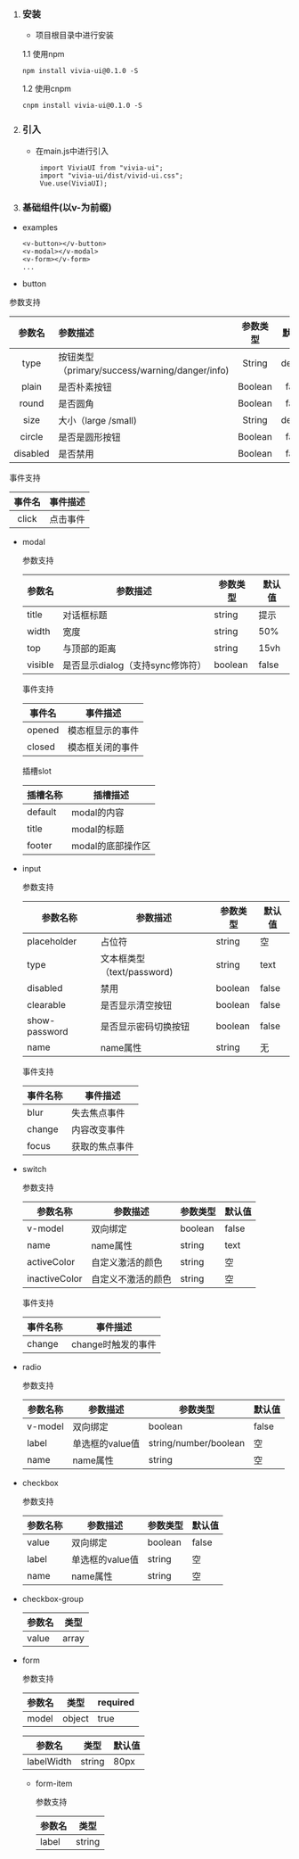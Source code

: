1. ### 安装

   * 项目根目录中进行安装

   1.1 使用npm

   ```
   npm install vivia-ui@0.1.0 -S
   ```

   1.2 使用cnpm 

   ```
   cnpm install vivia-ui@0.1.0 -S
   ```

2. ### 引入

   * 在main.js中进行引入

      ```
       import ViviaUI from "vivia-ui";
       import "vivia-ui/dist/vivid-ui.css";
       Vue.use(ViviaUI);
      ```

3.  ### 基础组件(以v-为前缀)

   * examples

     ```
     <v-button></v-button>
     <v-modal></v-modal>
     <v-form></v-form>
     ...
     ```

* button

参数支持

|  参数名  | 参数描述                                       | 参数类型 | 默认值  |
| :------: | :--------------------------------------------- | :------: | :-----: |
|   type   | 按钮类型（primary/success/warning/danger/info) |  String  | default |
|  plain   | 是否朴素按钮                                   | Boolean  |  false  |
|  round   | 是否圆角                                       | Boolean  |  false  |
|   size   | 大小（large /small)                            |  String  | default |
|  circle  | 是否是圆形按钮                                 | Boolean  |  false  |
| disabled | 是否禁用                                       | Boolean  |  false  |

事件支持

| 事件名 | 事件描述 |
| :----: | :------: |
| click  | 点击事件 |

* modal

  参数支持

  | 参数名  | 参数描述                         | 参数类型 | 默认值 |
  | ------- | -------------------------------- | -------- | ------ |
  | title   | 对话框标题                       | string   | 提示   |
  | width   | 宽度                             | string   | 50%    |
  | top     | 与顶部的距离                     | string   | 15vh   |
  | visible | 是否显示dialog（支持sync修饰符） | boolean  | false  |

  事件支持

  | 事件名 | 事件描述         |
  | ------ | ---------------- |
  | opened | 模态框显示的事件 |
  | closed | 模态框关闭的事件 |

  插槽slot

  | 插槽名称 | 插槽描述          |
  | -------- | ----------------- |
  | default  | modal的内容       |
  | title    | modal的标题       |
  | footer   | modal的底部操作区 |

* input

  参数支持

  | 参数名称      | 参数描述                   | 参数类型 | 默认值 |
  | ------------- | -------------------------- | -------- | ------ |
  | placeholder   | 占位符                     | string   | 空     |
  | type          | 文本框类型（text/password) | string   | text   |
  | disabled      | 禁用                       | boolean  | false  |
  | clearable     | 是否显示清空按钮           | boolean  | false  |
  | show-password | 是否显示密码切换按钮       | boolean  | false  |
  | name          | name属性                   | string   | 无     |

  事件支持

  | 事件名称 | 事件描述       |
  | -------- | -------------- |
  | blur     | 失去焦点事件   |
  | change   | 内容改变事件   |
  | focus    | 获取的焦点事件 |

* switch

  参数支持

  | 参数名称      | 参数描述           | 参数类型 | 默认值 |
  | ------------- | ------------------ | -------- | ------ |
  | v-model       | 双向绑定           | boolean  | false  |
  | name          | name属性           | string   | text   |
  | activeColor   | 自定义激活的颜色   | string   | 空     |
  | inactiveColor | 自定义不激活的颜色 | string   | 空     |

  事件支持

  | 事件名称 | 事件描述           |
  | -------- | ------------------ |
  | change   | change时触发的事件 |

* radio

  参数支持

  | 参数名称 | 参数描述        | 参数类型              | 默认值 |
  | -------- | --------------- | --------------------- | ------ |
  | v-model  | 双向绑定        | boolean               | false  |
  | label    | 单选框的value值 | string/number/boolean | 空     |
  | name     | name属性        | string                | 空     |

* checkbox

  参数支持

  | 参数名称 | 参数描述        | 参数类型 | 默认值 |
  | -------- | --------------- | -------- | ------ |
  | value    | 双向绑定        | boolean  | false  |
  | label    | 单选框的value值 | string   | 空     |
  | name     | name属性        | string   | 空     |

* checkbox-group

  | 参数名 | 类型  |
  | ------ | ----- |
  | value  | array |

* form

  参数支持

  | 参数名 | 类型   | required |
  | ------ | ------ | -------- |
  | model  | object | true     |

  | 参数名     | 类型   | 默认值 |
  | ---------- | ------ | ------ |
  | labelWidth | string | 80px   |

  * form-item

    参数支持

    | 参数名 | 类型   |
    | ------ | ------ |
    | label  | string |

    
